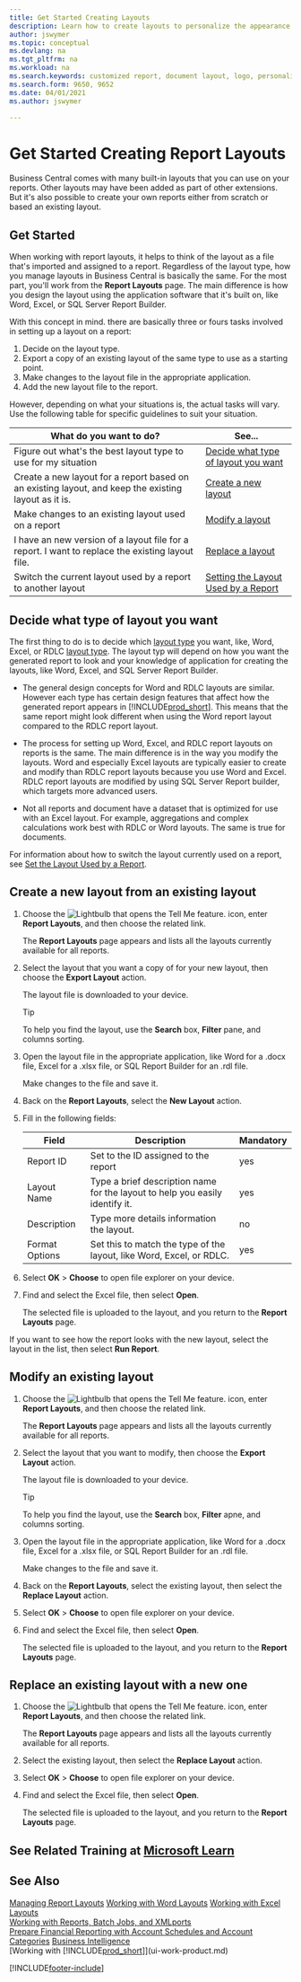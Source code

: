 ```yaml
---
title: Get Started Creating Layouts
description: Learn how to create layouts to personalize the appearance of a report when viewed, printed, or saved.
author: jswymer
ms.topic: conceptual
ms.devlang: na
ms.tgt_pltfrm: na
ms.workload: na
ms.search.keywords: customized report, document layout, logo, personalize
ms.search.form: 9650, 9652
ms.date: 04/01/2021
ms.author: jswymer

---
```

# Get Started Creating Report Layouts

Business Central comes with many built-in layouts that you can use on your reports. Other layouts may have been added as part of other extensions. But it's also possible to create your own reports either from scratch or based an existing layout.

## Get Started

When working with report layouts, it helps to think of the layout as a file that's imported and assigned to a report. Regardless of the layout type, how you manage layouts in Business Central is basically the same. For the most part, you'll work from the **Report Layouts** page. The main difference is how you design the layout using the application software that it's built on, like Word, Excel, or SQL Server Report Builder.

With this concept in mind. there are basically three or fours tasks involved in setting up a layout on a report:

1. Decide on the layout type.
2. Export a copy of an existing layout of the same type to use as a starting point.
3. Make changes to the layout file in the appropriate application.
4. Add the new layout file to the report.

However, depending on what your situations is, the actual tasks will vary. Use the following table for specific guidelines to suit your situation.

|What do you want to do?|See...|
|-----------------------|------|
|Figure out what's the best layout type to use for my situation|[Decide what type of layout you want](#decide)|
|Create a new layout for a report based on an existing layout, and keep the existing layout as it is.|[Create a new layout](#create)|
|Make changes to an existing layout used on a report|[Modify a layout](#modify)|
|I have an new version of a layout file for a report. I want to replace the existing layout file.|[Replace a layout](#modify)|
|Switch the current layout used by a report to another layout|[Setting the Layout Used by a Report](ui-set-report-layout.md)|

## <a name="decide"></a>Decide what type of layout you want

The first thing to do is to decide which [layout type]() you want, like, Word, Excel, or RDLC [layout type](). The layout typ  will depend on how you want the generated report to look and your knowledge of application for creating the layouts, like Word, Excel, and SQL Server Report Builder.

* The general design concepts for Word and RDLC layouts are similar. However each type has certain design features that affect how the generated report appears in [!INCLUDE[prod_short](includes/prod_short.md)]. This means that the same report might look different when using the Word report layout compared to the RDLC report layout.

* The process for setting up Word, Excel, and RDLC report layouts on reports is the same. The main difference is in the way you modify the layouts. Word and especially Excel layouts are typically easier to create and modify than RDLC report layouts because you use Word and Excel. RDLC report layouts are modified by using SQL Server Report builder, which targets more advanced users.

* Not all reports and document have a dataset that is optimized for use with an Excel layout. For example, aggregations and complex calculations work best with RDLC or Word layouts. The same is true for documents.

For information about how to switch the layout currently used on a report, see [Set the Layout Used by a Report](ui-set-report-layout.md).

## <a name="create"></a>Create a new layout from an existing layout

1. Choose the ![Lightbulb that opens the Tell Me feature.](media/ui-search/search_small.png "Tell me what you want to do") icon, enter **Report Layouts**, and then choose the related link.

   The **Report Layouts** page appears and lists all the layouts currently available for all reports.
2. Select the layout that you want a copy of for your new layout, then choose the **Export Layout** action.

   The layout file is downloaded to your device. 

    > [!TIP]
    > To help you find the layout, use the **Search** box, **Filter** pane, and columns sorting.

3. Open the layout file in the appropriate application, like Word for a .docx file, Excel for a .xlsx file, or SQL Report Builder for an .rdl file.

   Make changes to the file and save it.

4. Back on the **Report Layouts**, select the **New Layout** action.
5. Fill in the following fields:

   |Field|Description|Mandatory|
   |-----|-----------|---------|
   |Report ID|Set to the ID assigned to the report|yes|
   |Layout Name| Type a brief description name for the layout to help you easily identify it.|yes|
   |Description| Type more details information the layout. |no|
   |Format Options|Set this to match the type of the layout, like Word, Excel, or RDLC.|yes|

6. Select **OK** > **Choose** to open file explorer on your device.
7. Find and select the Excel file, then select **Open**.

   The selected file is uploaded to the layout, and you return to the **Report Layouts** page.

If you want to see how the report looks with the new layout, select the layout in the list, then select **Run Report**.

## <a name="modify"></a>Modify an existing layout

1. Choose the ![Lightbulb that opens the Tell Me feature.](media/ui-search/search_small.png "Tell me what you want to do") icon, enter **Report Layouts**, and then choose the related link.

   The **Report Layouts** page appears and lists all the layouts currently available for all reports.
2. Select the layout that you want to modify, then choose the **Export Layout** action.

   The layout file is downloaded to your device. 

   > [!TIP]
   > To help you find the layout, use the **Search** box, **Filter** apne, and columns sorting.

3. Open the layout file in the appropriate application, like Word for a .docx file, Excel for a .xlsx file, or SQL Report Builder for an .rdl file.

   Make changes to the file and save it.

4. Back on the **Report Layouts**, select the existing layout, then select the **Replace Layout** action.
5. Select **OK** > **Choose** to open file explorer on your device.
6. Find and select the Excel file, then select **Open**.

   The selected file is uploaded to the layout, and you return to the **Report Layouts** page.

## <a name="replace"></a>Replace an existing layout with a new one

1. Choose the ![Lightbulb that opens the Tell Me feature.](media/ui-search/search_small.png "Tell me what you want to do") icon, enter **Report Layouts**, and then choose the related link.

   The **Report Layouts** page appears and lists all the layouts currently available for all reports.
2. Select the existing layout, then select the **Replace Layout** action.
5. Select **OK** > **Choose** to open file explorer on your device.
6. Find and select the Excel file, then select **Open**.

   The selected file is uploaded to the layout, and you return to the **Report Layouts** page.


## See Related Training at [Microsoft Learn](/learn/modules/change-documents-dynamics-365-business-central/index)

## See Also

[Managing Report Layouts](ui-manage-report-layouts.md)
[Working with Word Layouts](ui-how-add-fields-word-report-layout.md) 
[Working with Excel Layouts](ui-excel-report-layouts.md)  
[Working with Reports, Batch Jobs, and XMLports](ui-work-report.md)  
[Prepare Financial Reporting with Account Schedules and Account Categories](bi-how-work-account-schedule.md) 
[Business Intelligence](bi.md)  
[Working with [!INCLUDE[prod_short](includes/prod_short.md)]](ui-work-product.md)  


[!INCLUDE[footer-include](includes/footer-banner.md)]